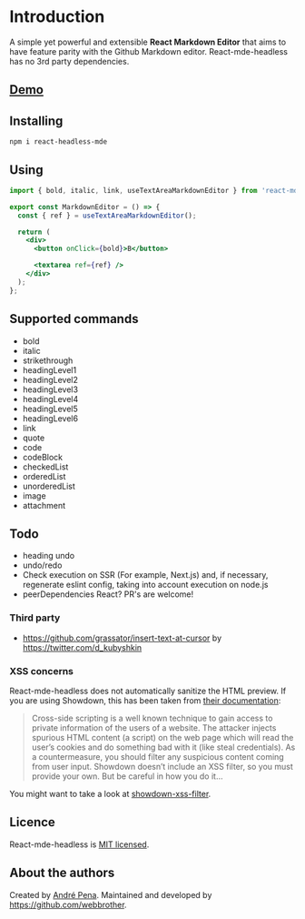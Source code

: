 # Introduction

A simple yet powerful and extensible **React Markdown Editor** that aims to have feature parity with the Github Markdown editor.
React-mde-headless has no 3rd party dependencies.

## [Demo](https://codesandbox.io/s/competent-jepsen-qyz51q?file=/src/index.tsx)

## Installing

    npm i react-headless-mde

## Using

```jsx
import { bold, italic, link, useTextAreaMarkdownEditor } from 'react-mde-headless';

export const MarkdownEditor = () => {
  const { ref } = useTextAreaMarkdownEditor();

  return (
    <div>
      <button onClick={bold}>B</button>

      <textarea ref={ref} />
    </div>
  );
};
```

## Supported commands

- bold
- italic
- strikethrough
- headingLevel1
- headingLevel2
- headingLevel3
- headingLevel4
- headingLevel5
- headingLevel6
- link
- quote
- code
- codeBlock
- checkedList
- orderedList
- unorderedList
- image
- attachment

## Todo

- heading undo
- undo/redo
- Check execution on SSR (For example, Next.js) and, if necessary, regenerate eslint config, taking into account execution on node.js
- peerDependencies React?
  PR's are welcome!

### Third party

- https://github.com/grassator/insert-text-at-cursor by https://twitter.com/d_kubyshkin

### XSS concerns

React-mde-headless does not automatically sanitize the HTML preview. If you are using Showdown,
this has been taken from [their documentation](<https://github.com/showdownjs/showdown/wiki/Markdown's-XSS-Vulnerability-(and-how-to-mitigate-it)>):

> Cross-side scripting is a well known technique to gain access to private information of the users
> of a website. The attacker injects spurious HTML content (a script) on the web page which will read
> the user’s cookies and do something bad with it (like steal credentials). As a countermeasure,
> you should filter any suspicious content coming from user input. Showdown doesn’t include an
> XSS filter, so you must provide your own. But be careful in how you do it…

You might want to take a look at [showdown-xss-filter](https://github.com/VisionistInc/showdown-xss-filter).

## Licence

React-mde-headless is [MIT licensed](https://github.com/andrerpena/react-mde/blob/master/LICENSE).

## About the authors

Created by [André Pena](https://github.com/andrerpena). Maintained and developed by https://github.com/webbrother.
